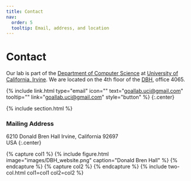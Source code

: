 ```yaml
---
title: Contact
nav:
  order: 5
  tooltip: Email, address, and location
---
```


# <i class="fas fa-envelope"></i>Contact

Our lab is part of the [Department of Computer Science](https://www.cs.uci.edu/) at [University of California, Irvine](https://uci.edu/). We are located on the 4th floor of the [DBH](https://classrooms.uci.edu/classrooms/dbh/), office 4065.

{%
  include link.html
  type="email"
  icon=""
  text="goallab.uci@gmail.com"
  tooltip=""
  link="goallab.uci@gmail.com"
  style="button"
%}
{:.center}

{% include section.html %}

### <i class="fas fa-mail-bulk"></i>Mailing Address

6210 Donald Bren Hall 
Irvine, California 92697  
USA
{:.center}

{% capture col1 %}
{%
  include figure.html
  image="images/DBH_website.png"
  caption="Donald Bren Hall"
%}
{% endcapture %}
{% capture col2 %}
{% endcapture %}
{% include two-col.html col1=col1 col2=col2 %}
